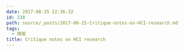 ```yaml
---
date: 2017-08-25 22:36:32
id: 238
path: source/_posts/2017-08-25-Critique-notes-on-HCI-research.md
tags:
  - 随笔
title: Critique notes on HCI research
---
```

